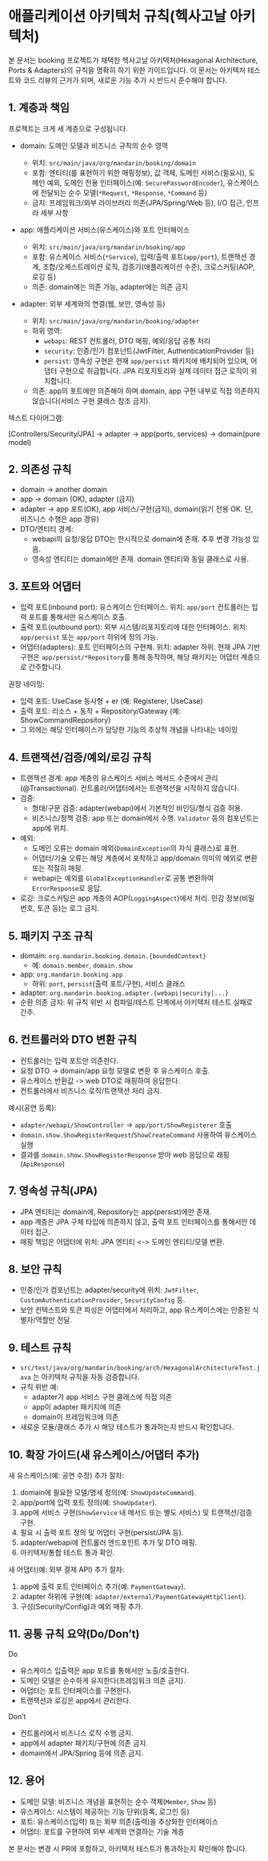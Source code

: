 # 애플리케이션 아키텍처 규칙(헥사고날 아키텍처)

본 문서는 booking 프로젝트가 채택한 헥사고날 아키텍처(Hexagonal Architecture, Ports & Adapters)의 규칙을 명확히 하기 위한 가이드입니다. 이 문서는 아키텍처 테스트와 코드 리뷰의 근거가 되며, 새로운 기능 추가 시 반드시 준수해야 합니다.

## 1. 계층과 책임

프로젝트는 크게 세 계층으로 구성됩니다.

- domain: 도메인 모델과 비즈니스 규칙의 순수 영역
  - 위치: `src/main/java/org/mandarin/booking/domain`
  - 포함: 엔티티(를 표현하기 위한 매핑정보), 값 객체, 도메인 서비스(필요시), 도메인 예외, 도메인 전용 인터페이스(예: `SecurePasswordEncoder`), 유스케이스에 전달되는 순수 모델(`*Request`, `*Response`, `*Command` 등)
  - 금지: 프레임워크/외부 라이브러리 의존(JPA/Spring/Web 등), I/O 접근, 인프라 세부 사항

- app: 애플리케이션 서비스(유스케이스)와 포트 인터페이스
  - 위치: `src/main/java/org/mandarin/booking/app`
  - 포함: 유스케이스 서비스(`*Service`), 입력/출력 포트(`app/port`), 트랜잭션 경계, 조합/오케스트레이션 로직, 검증기(애플리케이션 수준), 크로스커팅(AOP, 로깅 등)
  - 의존: domain에는 의존 가능, adapter에는 의존 금지

- adapter: 외부 세계와의 연결(웹, 보안, 영속성 등)
  - 위치: `src/main/java/org/mandarin/booking/adapter`
  - 하위 영역:
    - `webapi`: REST 컨트롤러, DTO 매핑, 예외/응답 공통 처리
    - `security`: 인증/인가 컴포넌트(JwtFilter, AuthenticationProvider 등)
    - `persist`: 영속성 구현은 현재 `app/persist` 패키지에 배치되어 있으며, 어댑터 구현으로 취급합니다. JPA 리포지토리와 실제 데이터 접근 로직이 위치합니다.
  - 의존: app의 포트에만 의존해야 하며 domain, app 구현 내부로 직접 의존하지 않습니다(서비스 구현 클래스 참조 금지).

텍스트 다이어그램:

[Controllers/Security/JPA] → adapter → app(ports, services) → domain\(pure model)

## 2. 의존성 규칙

- domain -> another domain
- app -> domain (OK), adapter (금지)
- adapter -> app 포트(OK), app 서비스/구현(금지), domain(읽기 전용 OK. 단, 비즈니스 수행은 app 경유)
- DTO/엔티티 경계:
  - webapi의 요청/응답 DTO는 한시적으로 domain에 존재. 추후 변경 가능성 있음.
  - 영속성 엔티티는 domain에만 존재. domain 엔티티와 동일 클래스로 사용.

## 3. 포트와 어댑터

- 입력 포트(inbound port): 유스케이스 인터페이스. 위치: `app/port` 컨트롤러는 입력 포트를 통해서만 유스케이스 호출.
- 출력 포트(outbound port): 외부 시스템/리포지토리에 대한 인터페이스. 위치: `app/persist` 또는 `app/port` 하위에 정의 가능.
- 어댑터(adapters): 포트 인터페이스의 구현체. 위치: adapter 하위. 현재 JPA 기반 구현은 `app/persist/*Repository`를 통해 동작하며, 해당 패키지는 어댑터 계층으로 간주합니다.

권장 네이밍:
- 입력 포트: UseCase 동사형 + er (예: Registerer, UseCase)
- 출력 포트: 리소스 + 동작 + Repository/Gateway (예: ShowCommandRepository)
- 그 외에는 해당 인터페이스가 담당한 기능의 추상적 개념을 나타내는 네이밍

## 4. 트랜잭션/검증/예외/로깅 규칙

- 트랜잭션 경계: app 계층의 유스케이스 서비스 메서드 수준에서 관리(@Transactional). 컨트롤러/어댑터에서는 트랜잭션을 시작하지 않습니다.
- 검증:
  - 형태/구문 검증: adapter(webapi)에서 기본적인 바인딩/형식 검증 허용.
  - 비즈니스/정책 검증: app 또는 domain에서 수행. `Validator` 등의 컴포넌트는 app에 위치.
- 예외:
  - 도메인 오류는 domain 예외(`DomainException`의 자식 클래스)로 표현.
  - 어댑터/기술 오류는 해당 계층에서 포착하고 app/domain 의미의 예외로 변환 또는 적절히 매핑.
  - webapi는 예외를 `GlobalExceptionHandler`로 공통 변환하여 `ErrorResponse`로 응답.
- 로깅: 크로스커팅은 app 계층의 AOP(`LoggingAspect`)에서 처리. 민감 정보(비밀번호, 토큰 등)는 로그 금지.

## 5. 패키지 구조 규칙

- domain: `org.mandarin.booking.domain.{boundedContext}`
    - 예: `domain.member`, `domain.show`
- app: `org.mandarin.booking.app`
  - 하위: `port`, `persist`(출력 포트/구현), 서비스 클래스
- adapter: `org.mandarin.booking.adapter.{webapi|security|...}`
- 순환 의존 금지: 위 규칙 위반 시 컴파일/테스트 단계에서 아키텍처 테스트 실패로 간주.

## 6. 컨트롤러와 DTO 변환 규칙

- 컨트롤러는 입력 포트만 의존한다.
- 요청 DTO -> domain/app 요청 모델로 변환 후 유스케이스 호출.
- 유스케이스 반환값 -> web DTO로 매핑하여 응답한다.
- 컨트롤러에서 비즈니스 로직/트랜잭션 처리 금지.

예시(공연 등록):

- `adapter/webapi/ShowController` -> `app/port/ShowRegisterer` 호출
- `domain.show.ShowRegisterRequest`/`ShowCreateCommand` 사용하여 유스케이스 실행
- 결과를 `domain.show.ShowRegisterResponse` 받아 web 응답으로 래핑(`ApiResponse`)

## 7. 영속성 규칙(JPA)

- JPA 엔티티는 domain에, Repository는 app(persist)에만 존재.
- app 계층은 JPA 구체 타입에 의존하지 않고, 출력 포트 인터페이스를 통해서만 데이터 접근.
- 매핑 책임은 어댑터에 위치: JPA 엔티티 <-> 도메인 엔티티/모델 변환.

## 8. 보안 규칙

- 인증/인가 컴포넌트는 adapter/security에 위치: `JwtFilter`, `CustomAuthenticationProvider`, `SecurityConfig` 등.
- 보안 컨텍스트와 토큰 파싱은 어댑터에서 처리하고, app 유스케이스에는 인증된 식별자/역할만 전달.

## 9. 테스트 규칙

- `src/test/java/org/mandarin/booking/arch/HexagonalArchitectureTest.java` 는 아키텍처 규칙을 자동 검증합니다.
- 규칙 위반 예:
  - adapter가 app 서비스 구현 클래스에 직접 의존
  - app이 adapter 패키지에 의존
  - domain이 프레임워크에 의존
- 새로운 모듈/클래스 추가 시 해당 테스트가 통과하는지 반드시 확인합니다.

## 10. 확장 가이드(새 유스케이스/어댑터 추가)

새 유스케이스(예: 공연 수정) 추가 절차:

1) domain에 필요한 모델/명세 정의(예: `ShowUpdateCommand`).
2) app/port에 입력 포트 정의(예: `ShowUpdater`).
3) app에 서비스 구현(`ShowService` 내 메서드 또는 별도 서비스) 및 트랜잭션/검증 구현.
4) 필요 시 출력 포트 정의 및 어댑터 구현(persist/JPA 등).
5) adapter/webapi에 컨트롤러 엔드포인트 추가 및 DTO 매핑.
6) 아키텍처/통합 테스트 통과 확인.

새 어댑터(예: 외부 결제 API) 추가 절차:
1) app에 출력 포트 인터페이스 추가(예: `PaymentGateway`).
2) adapter 하위에 구현(예: `adapter/external/PaymentGatewayHttpClient`).
3) 구성(Security/Config)과 예외 매핑 추가.

## 11. 공통 규칙 요약(Do/Don’t)

Do
- 유스케이스 입출력은 app 포트를 통해서만 노출/호출한다.
- 도메인 모델은 순수하게 유지한다(프레임워크 의존 금지).
- 어댑터는 포트 인터페이스를 구현한다.
- 트랜잭션과 로깅은 app에서 관리한다.

Don’t
- 컨트롤러에서 비즈니스 로직 수행 금지.
- app에서 adapter 패키지/구현에 의존 금지.
- domain에서 JPA/Spring 등에 의존 금지.

## 12. 용어

- 도메인 모델: 비즈니스 개념을 표현하는 순수 객체(`Member`, `Show` 등)
- 유스케이스: 시스템이 제공하는 기능 단위(등록, 로그인 등)
- 포트: 유스케이스(입력) 또는 외부 의존(출력)을 추상화한 인터페이스
- 어댑터: 포트를 구현하여 외부 세계와 연결하는 기술 계층

본 문서는 변경 시 PR에 포함하고, 아키텍처 테스트가 통과하는지 확인해야 합니다.
